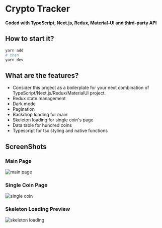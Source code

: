 # Crypto Tracker

**Coded with TypeScript, Next.js, Redux, Material-UI and third-party API**
## How to start it?

```bash
yarn add
# then
yarn dev
```

## What are the features?

* Consider this project as a boilerplate for your next combination of TypeScript/Next.js/Redux/MaterialUI project.
* Redux state management
* Dark mode
* Pagination
* Backdrop loading for main
* Skeleton loading for single coin's page
* Data table for hundred coins
* Typescript for tsx styling and native functions

## ScreenShots

### Main Page
![main page](https://user-images.githubusercontent.com/64346646/118261423-c6668b00-b4c8-11eb-962e-ff7922ffcf1a.png)

### Single Coin Page
![single coin](https://user-images.githubusercontent.com/64346646/118261441-ccf50280-b4c8-11eb-9b73-9eed9633b144.png)

### Skeleton Loading Preview
![skeleton loading](https://user-images.githubusercontent.com/64346646/118261451-cfeff300-b4c8-11eb-9d5e-58b4b8bf8110.png)
